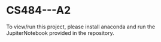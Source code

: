 # CS484---A2

To view/run this project, please install anaconda and run the JupiterNotebook provided in the repository.
